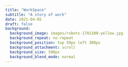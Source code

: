 ```yaml
---
title: "WorkSpace"
subtitle: "A story of work"
date: 2021-04-05
draft: false
background:
  background_image: images/robots-1702100-yellow.jpg
  background_repeat: no-repeat
  background_position: top 50px left 300px
  background_attachment: scroll
  background_size: 500px
  background_blend_mode: normal
---
```


